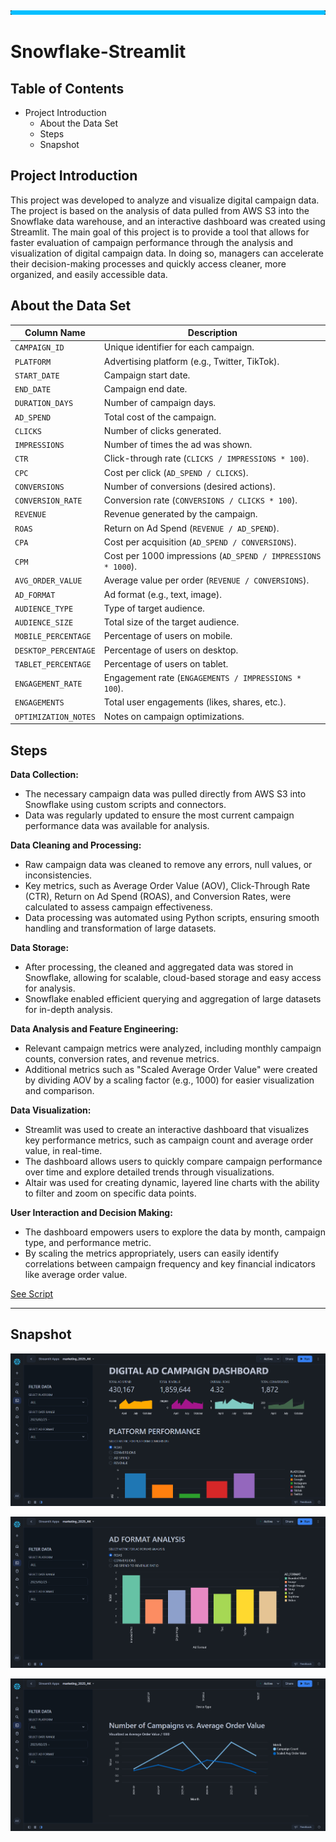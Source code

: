 ![image](https://github.com/AtilaKzlts/Snowflake-Streamlit/blob/main/assets/bar.png)

# Snowflake-Streamlit
 
## Table of Contents

- Project Introduction
  - About the Data Set
  - Steps
  - Snapshot

## Project Introduction

This project was developed to analyze and visualize digital campaign data. The project is based on the analysis of data pulled from AWS S3 into the Snowflake data warehouse, and an interactive dashboard was created using Streamlit. The main goal of this project is to provide a tool that allows for faster evaluation of campaign performance through the analysis and visualization of digital campaign data. In doing so, managers can accelerate their decision-making processes and quickly access cleaner, more organized, and easily accessible data.

## About the Data Set

| **Column Name**          | **Description**                                          |
|--------------------------|----------------------------------------------------------|
| `CAMPAIGN_ID`             | Unique identifier for each campaign.                    |
| `PLATFORM`                | Advertising platform (e.g., Twitter, TikTok).            |
| `START_DATE`              | Campaign start date.                                    |
| `END_DATE`                | Campaign end date.                                      |
| `DURATION_DAYS`           | Number of campaign days.                                |
| `AD_SPEND`                | Total cost of the campaign.                             |
| `CLICKS`                  | Number of clicks generated.                             |
| `IMPRESSIONS`             | Number of times the ad was shown.                       |
| `CTR`                     | Click-through rate (`CLICKS / IMPRESSIONS * 100`).       |
| `CPC`                     | Cost per click (`AD_SPEND / CLICKS`).                   |
| `CONVERSIONS`             | Number of conversions (desired actions).                |
| `CONVERSION_RATE`         | Conversion rate (`CONVERSIONS / CLICKS * 100`).          |
| `REVENUE`                 | Revenue generated by the campaign.                      |
| `ROAS`                    | Return on Ad Spend (`REVENUE / AD_SPEND`).              |
| `CPA`                     | Cost per acquisition (`AD_SPEND / CONVERSIONS`).        |
| `CPM`                     | Cost per 1000 impressions (`AD_SPEND / IMPRESSIONS * 1000`). |
| `AVG_ORDER_VALUE`         | Average value per order (`REVENUE / CONVERSIONS`).      |
| `AD_FORMAT`               | Ad format (e.g., text, image).                          |
| `AUDIENCE_TYPE`           | Type of target audience.                                |
| `AUDIENCE_SIZE`           | Total size of the target audience.                      |
| `MOBILE_PERCENTAGE`       | Percentage of users on mobile.                          |
| `DESKTOP_PERCENTAGE`      | Percentage of users on desktop.                         |
| `TABLET_PERCENTAGE`       | Percentage of users on tablet.                          |
| `ENGAGEMENT_RATE`         | Engagement rate (`ENGAGEMENTS / IMPRESSIONS * 100`).     |
| `ENGAGEMENTS`             | Total user engagements (likes, shares, etc.).           |
| `OPTIMIZATION_NOTES`      | Notes on campaign optimizations.                        |



## Steps

**Data Collection:**
+ The necessary campaign data was pulled directly from AWS S3 into Snowflake using custom scripts and connectors.
+ Data was regularly updated to ensure the most current campaign performance data was available for analysis.

**Data Cleaning and Processing:**
+ Raw campaign data was cleaned to remove any errors, null values, or inconsistencies.
+ Key metrics, such as Average Order Value (AOV), Click-Through Rate (CTR), Return on Ad Spend (ROAS), and Conversion Rates, were calculated to assess campaign effectiveness.
+ Data processing was automated using Python scripts, ensuring smooth handling and transformation of large datasets.

**Data Storage:**
+ After processing, the cleaned and aggregated data was stored in Snowflake, allowing for scalable, cloud-based storage and easy access for analysis.
+ Snowflake enabled efficient querying and aggregation of large datasets for in-depth analysis.

**Data Analysis and Feature Engineering:**
+ Relevant campaign metrics were analyzed, including monthly campaign counts, conversion rates, and revenue metrics.
+ Additional metrics such as "Scaled Average Order Value" were created by dividing AOV by a scaling factor (e.g., 1000) for easier visualization and comparison.

**Data Visualization:**
+ Streamlit was used to create an interactive dashboard that visualizes key performance metrics, such as campaign count and average order value, in real-time.
+ The dashboard allows users to quickly compare campaign performance over time and explore detailed trends through visualizations.
+ Altair was used for creating dynamic, layered line charts with the ability to filter and zoom on specific data points.

**User Interaction and Decision Making:**
+ The dashboard empowers users to explore the data by month, campaign type, and performance metric.
+ By scaling the metrics appropriately, users can easily identify correlations between campaign frequency and key financial indicators like average order value.

[See Script](https://github.com/AtilaKzlts/Snowflake-Streamlit/blob/main/assets/streamlit_script.py)

---

## Snapshot

![image](https://github.com/AtilaKzlts/Snowflake-Streamlit/blob/main/assets/streamlit_snowlfake1.png)

![image](https://github.com/AtilaKzlts/Snowflake-Streamlit/blob/main/assets/streamlit_snowlfake2.png)

![image](https://github.com/AtilaKzlts/Snowflake-Streamlit/blob/main/assets/streamlit_snowlfake3.png)
